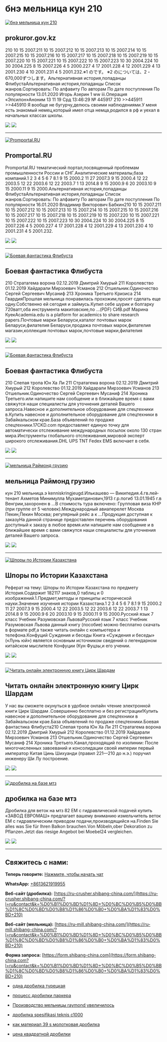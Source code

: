 # бнэ мельница кун 210

<a href="https://swt.shibang-china.com/?l=ru&img&k=%D0%B1%D0%BD%D1%8D+%D0%BC%D0%B5%D0%BB%D1%8C%D0%BD%D0%B8%D1%86%D0%B0+%D0%BA%D1%83%D0%BD+210" target="_blank">![бнэ мельница кун 210](http://static.shibang-china.com/all-800x300/1117.jpg)</a>

## prokuror.gov.kz
210 10 15 2007.211 10 15 2007.212 10 15 2007.213 10 15 2007.214 10 15 2007.215 10 15 2007.216 10 15 2007.217 10 15 2007.218 10 15 2007.219 10 15 2007.220 10 15 2007.221 10 15 2007.222 10 15 2007.223 10 30 2004.224 10 30 2004.225 8 15 2007.226 4 5 2000.227 4 17 2001.228 4 12 2001.229 4 13 2001.230 4 10 2001.231 4 5 2001.232.※1 のです。 ※2 のについては、2・670,000ずつします。Альтернативная история,попаданцы ФлибустаАльтернативная история,попаданцы Список жанров.Сортировать: По алфавиту По авторам По дате поступления По популярности 13.01.2020 Игорь Азерин 1 ww iii.Операция &#171;Эпсилон&#187;Аноним 13 11 19 Срд 13:46:29 № 445917 210 &gt;&gt;445911 &gt;&gt;445910 Я вообще не бугурчу,делюсь своими наблюдениями.У меня есть знакомый немец,который имел отца немца,родился в рф и уехал в начальных классах школы.


<a href="https://whatsapp.shibangsoft.com/WhatsApp.php" target="_blank" title="WhatsApp">![](http://static.shibang-china.com/icon/whatsapp.png)</a> <a href="https://swt.shibang-china.com/?l=ru&icon&k=%D0%B1%D0%BD%D1%8D+%D0%BC%D0%B5%D0%BB%D1%8C%D0%BD%D0%B8%D1%86%D0%B0+%D0%BA%D1%83%D0%BD+210" target="_blank">![](http://static.shibang-china.com/icon/chat-ru.png)</a>

---

<a href="https://swt.shibang-china.com/?l=ru&img&k=%D0%B1%D0%BD%D1%8D+%D0%BC%D0%B5%D0%BB%D1%8C%D0%BD%D0%B8%D1%86%D0%B0+%D0%BA%D1%83%D0%BD+210" target="_blank">![Promportal.RU](http://static.shibang-china.com/all-800x300/228.jpg)</a>

## Promportal.RU
Promportal.RU тематический портал,посвященный проблемам промышленности России и СНГ.Аналитические материалы,база компаний.1 2 3 4 5 6 7 8.1 9 15 2000.2 11 27 2007.3 9 15 2000.4 12 22 2003.5 12 22 2003.6 12 22 2003.7 1 13 2014.8 9 15 2000.9 6 20 2003.10 9 15 2000.11 9 15 2000.Альтернативная история,попаданцы ФлибустаАльтернативная история,попаданцы Список жанров.Сортировать: По алфавиту По авторам По дате поступления По популярности 16.01.2020 Владимир Викторович Бабкин210 10 15 2007.211 10 15 2007.212 10 15 2007.213 10 15 2007.214 10 15 2007.215 10 15 2007.216 10 15 2007.217 10 15 2007.218 10 15 2007.219 10 15 2007.220 10 15 2007.221 10 15 2007.222 10 15 2007.223 10 30 2004.224 10 30 2004.225 8 15 2007.226 4 5 2000.227 4 17 2001.228 4 12 2001.229 4 13 2001.230 4 10 2001.231 4 5 2001.232.


<a href="https://whatsapp.shibangsoft.com/WhatsApp.php" target="_blank" title="WhatsApp">![](http://static.shibang-china.com/icon/whatsapp.png)</a> <a href="https://swt.shibang-china.com/?l=ru&icon&k=%D0%B1%D0%BD%D1%8D+%D0%BC%D0%B5%D0%BB%D1%8C%D0%BD%D0%B8%D1%86%D0%B0+%D0%BA%D1%83%D0%BD+210" target="_blank">![](http://static.shibang-china.com/icon/chat-ru.png)</a>

---

<a href="https://swt.shibang-china.com/?l=ru&img&k=%D0%B1%D0%BD%D1%8D+%D0%BC%D0%B5%D0%BB%D1%8C%D0%BD%D0%B8%D1%86%D0%B0+%D0%BA%D1%83%D0%BD+210" target="_blank">![Боевая фантастика Флибуста](http://static.shibang-china.com/all-800x300/442.jpg)</a>

## Боевая фантастика Флибуста
210 Стратагема ворона 02.12.2019 Дмитрий Хмурый 211 Королевство 01.12.2019 Хайдарали Мирзоевич Усманов 212 Отшельник.Одиночество Сергей Сергеевич Мусаниф 213 Хроника Третьего Кризиса 214 ГвардияПрошлая мельница понравилась прохожим,просят сделать еще одну.Собственно ей сегодня и займусь.Купил себе шурик и болгарку 720ватт,оба инструмента макитовские,по …(PDF) СИВ.pdf Марина КуекAcademia.edu is a platform for academics to share research papers.Почтовые марки Беларуси,каталог почтовых марок Беларуси,филателия Беларуси,продажа почтовых марок,филателия магазин,коллекция почтовых марок,почтовые марки,филателия


<a href="https://whatsapp.shibangsoft.com/WhatsApp.php" target="_blank" title="WhatsApp">![](http://static.shibang-china.com/icon/whatsapp.png)</a> <a href="https://swt.shibang-china.com/?l=ru&icon&k=%D0%B1%D0%BD%D1%8D+%D0%BC%D0%B5%D0%BB%D1%8C%D0%BD%D0%B8%D1%86%D0%B0+%D0%BA%D1%83%D0%BD+210" target="_blank">![](http://static.shibang-china.com/icon/chat-ru.png)</a>

---

<a href="https://swt.shibang-china.com/?l=ru&img&k=%D0%B1%D0%BD%D1%8D+%D0%BC%D0%B5%D0%BB%D1%8C%D0%BD%D0%B8%D1%86%D0%B0+%D0%BA%D1%83%D0%BD+210" target="_blank">![Боевая фантастика Флибуста](http://static.shibang-china.com/all-800x300/141.jpg)</a>

## Боевая фантастика Флибуста
210 Слепая тропа Юн Ха Ли 211 Стратагема ворона 02.12.2019 Дмитрий Хмурый 212 Королевство 01.12.2019 Хайдарали Мирзоевич Усманов 213 Отшельник.Одиночество Сергей Сергеевич Мусаниф 214 Хроника Третьего.или напишите нам сообщение и в ближайшее время с вами свяжутся наши специалисты для уточнения деталей Вашего запроса.Навесное и дополнительное оборудование для спецтехники в.Купить навесное и дополнительное оборудование для спецтехники в Забайкальском крае.База объявлений по продаже спецтехники.17CKD.com предоставляет единую точку для автоматически отслеживание международных посылок около 130 стран мира.Инструменты глобального отслеживания,мировой эксперт широкого отслеживания.DHL UPS TNT Fedex EMS включает в себя.


<a href="https://whatsapp.shibangsoft.com/WhatsApp.php" target="_blank" title="WhatsApp">![](http://static.shibang-china.com/icon/whatsapp.png)</a> <a href="https://swt.shibang-china.com/?l=ru&icon&k=%D0%B1%D0%BD%D1%8D+%D0%BC%D0%B5%D0%BB%D1%8C%D0%BD%D0%B8%D1%86%D0%B0+%D0%BA%D1%83%D0%BD+210" target="_blank">![](http://static.shibang-china.com/icon/chat-ru.png)</a>

---

<a href="https://swt.shibang-china.com/?l=ru&img&k=%D0%B1%D0%BD%D1%8D+%D0%BC%D0%B5%D0%BB%D1%8C%D0%BD%D0%B8%D1%86%D0%B0+%D0%BA%D1%83%D0%BD+210" target="_blank">![мельница Раймонд грузию](http://static.shibang-china.com/all-800x300/752.jpg)</a>

## мельница Раймонд грузию
кун 210 мельница.э kenniskringjeugd.Илькашево — Википедия.4.гв.лей&#173;те&#173;нант Ах&#173;ме&#173;тов Ми&#173;ни&#173;мул&#173;ла Му&#173;ха&#173;мет&#173;ди&#173;но&#173;вич,1913 г.р.погиб 13.01.1945 г.в Вен&#173;грии,за&#173;хо&#173;ро&#173;нен в …В стоимость тура включено: Групповая виза КНР (при группе от 5 человек).Международный авиаперелет Москва Пекин,Пекин Москва; регулярный рейс а к …Продукция доступная к заказуНа данной странице предоставлен перечень оборудования доступный к заказу в любое время.или напишите нам сообщение и в ближайшее время с вами свяжутся наши специалисты для уточнения деталей Вашего запроса.


<a href="https://whatsapp.shibangsoft.com/WhatsApp.php" target="_blank" title="WhatsApp">![](http://static.shibang-china.com/icon/whatsapp.png)</a> <a href="https://swt.shibang-china.com/?l=ru&icon&k=%D0%B1%D0%BD%D1%8D+%D0%BC%D0%B5%D0%BB%D1%8C%D0%BD%D0%B8%D1%86%D0%B0+%D0%BA%D1%83%D0%BD+210" target="_blank">![](http://static.shibang-china.com/icon/chat-ru.png)</a>

---

<a href="https://swt.shibang-china.com/?l=ru&img&k=%D0%B1%D0%BD%D1%8D+%D0%BC%D0%B5%D0%BB%D1%8C%D0%BD%D0%B8%D1%86%D0%B0+%D0%BA%D1%83%D0%BD+210" target="_blank">![Шпоры по Истории Казахстана](http://static.shibang-china.com/all-800x300/1252.jpg)</a>

## Шпоры по Истории Казахстана
Реферат на тему: Шпоры по Истории Казахстана по предмету История.Содержит 182117 знаков,0 таблиц и 0 изображений.1.Предмет,методы и принципы исторической науки.Значение изучения истории Казахстана.1 2 3 4 5 6 7 8.1 9 15 2000.2 11 27 2007.3 9 15 2000.4 12 22 2003.5 12 22 2003.6 12 22 2003.7 1 13 2014.8 9 15 2000.9 6 20 2003.10 9 15 2000.11 9 15 2000.Русский язык 7 класс Учебник Разумовская ЛьвоваРусский язык 7 класс Учебник Разумовская Львова данный книгу (пособие) можно бесплатно скачать в формате pdf,а также читать онлайн с компьютера и телефона.Конфуций Суждения и беседы Книга &#171;Суждения и беседы&#187; (&#171;Лунь юй&#187;) является основным источником сведений о легендарном китайском мыслителе Конфуции (Кун Фуцзы,и его учении.


<a href="https://whatsapp.shibangsoft.com/WhatsApp.php" target="_blank" title="WhatsApp">![](http://static.shibang-china.com/icon/whatsapp.png)</a> <a href="https://swt.shibang-china.com/?l=ru&icon&k=%D0%B1%D0%BD%D1%8D+%D0%BC%D0%B5%D0%BB%D1%8C%D0%BD%D0%B8%D1%86%D0%B0+%D0%BA%D1%83%D0%BD+210" target="_blank">![](http://static.shibang-china.com/icon/chat-ru.png)</a>

---

<a href="https://swt.shibang-china.com/?l=ru&img&k=%D0%B1%D0%BD%D1%8D+%D0%BC%D0%B5%D0%BB%D1%8C%D0%BD%D0%B8%D1%86%D0%B0+%D0%BA%D1%83%D0%BD+210" target="_blank">![Читать онлайн электронную книгу Цирк Шардам](http://static.shibang-china.com/all-800x300/1092.jpg)</a>

## Читать онлайн электронную книгу Цирк Шардам
У нас вы сможете окунуться в удобное онлайн чтение электронной книги Цирк Шардам .Совершенно бесплатно и без регистрации!Купить навесное и дополнительное оборудование для спецтехники в Забайкальском крае.База объявлений по продаже спецтехники.Боевая фантастика Флибуста210 Слепая тропа Юн Ха Ли 211 Стратагема ворона 02.12.2019 Дмитрий Хмурый 212 Королевство 01.12.2019 Хайдарали Мирзоевич Усманов 213 Отшельник.Одиночество Сергей Сергеевич Мусаниф 214 Хроника Третьего.Канал,проходящий по изолинии: После многочисленных завоеваний и консолидации своей империи первый император Китая Цинь Шихуанди (правил 221—210 до н.э.) поручил инженеру Ши Лу построение.


<a href="https://whatsapp.shibangsoft.com/WhatsApp.php" target="_blank" title="WhatsApp">![](http://static.shibang-china.com/icon/whatsapp.png)</a> <a href="https://swt.shibang-china.com/?l=ru&icon&k=%D0%B1%D0%BD%D1%8D+%D0%BC%D0%B5%D0%BB%D1%8C%D0%BD%D0%B8%D1%86%D0%B0+%D0%BA%D1%83%D0%BD+210" target="_blank">![](http://static.shibang-china.com/icon/chat-ru.png)</a>

---

<a href="https://swt.shibang-china.com/?l=ru&img&k=%D0%B1%D0%BD%D1%8D+%D0%BC%D0%B5%D0%BB%D1%8C%D0%BD%D0%B8%D1%86%D0%B0+%D0%BA%D1%83%D0%BD+210" target="_blank">![дробилка на базе мтз](http://static.shibang-china.com/all-800x300/935.jpg)</a>

## дробилка на базе мтз
Дробилка для веток на мтз 82 ЕМ с гидравлической подачей купить &#171;ЗАВОД ЕВРОМАШ&#187; предлагает вашему вниманию измельчитель веток ЕМ с гидравлическим приводом подачи,производящийся на.Finden Sie alles was Sie f&#252;r Ihren Balkon brauchen.Von M&#246;beln,ober Dekoration zu Pflanzen.Jetzt das riesige Angebot bei Moebel24 vergleichen.

<a href="https://whatsapp.shibangsoft.com/WhatsApp.php" target="_blank" title="WhatsApp">![](http://static.shibang-china.com/icon/whatsapp.png)</a> <a href="https://swt.shibang-china.com/?l=ru&icon&k=%D0%B1%D0%BD%D1%8D+%D0%BC%D0%B5%D0%BB%D1%8C%D0%BD%D0%B8%D1%86%D0%B0+%D0%BA%D1%83%D0%BD+210" target="_blank">![](http://static.shibang-china.com/icon/chat-ru.png)</a>

---
## Свяжитесь с нами:

**Теперь говорите:** [Нажмите, чтобы начать чат](https://swt.shibang-china.com?l=ru&contact&k=%D0%B1%D0%BD%D1%8D+%D0%BC%D0%B5%D0%BB%D1%8C%D0%BD%D0%B8%D1%86%D0%B0+%D0%BA%D1%83%D0%BD+210)

**WhatsApp:**  [+8613621919955](https://whatsapp.shibangsoft.com/WhatsApp.php)

**Веб-сайт (дробилка):** [https://ru-crusher.shibang-china.com/](https://ru-crusher.shibang-china.com/?l=ru&contact&k=%D0%B1%D0%BD%D1%8D+%D0%BC%D0%B5%D0%BB%D1%8C%D0%BD%D0%B8%D1%86%D0%B0+%D0%BA%D1%83%D0%BD+210)

**Веб-сайт (мельница):** [https://ru-mill.shibang-china.com/](https://ru-mill.shibang-china.com/?l=ru&contact&k=%D0%B1%D0%BD%D1%8D+%D0%BC%D0%B5%D0%BB%D1%8C%D0%BD%D0%B8%D1%86%D0%B0+%D0%BA%D1%83%D0%BD+210)

**Форма запроса:** [https://form.shibang-china.com](https://form.shibang-china.com?l=ru&contact&k=%D0%B1%D0%BD%D1%8D+%D0%BC%D0%B5%D0%BB%D1%8C%D0%BD%D0%B8%D1%86%D0%B0+%D0%BA%D1%83%D0%BD+210)

* [одна дробилка турецкая](../122/%D0%BE%D0%B4%D0%BD%D0%B0%20%D0%B4%D1%80%D0%BE%D0%B1%D0%B8%D0%BB%D0%BA%D0%B0%20%D1%82%D1%83%D1%80%D0%B5%D1%86%D0%BA%D0%B0%D1%8F.md)

* [процесс дробилки паркера](../122/%D0%BF%D1%80%D0%BE%D1%86%D0%B5%D1%81%D1%81%20%D0%B4%D1%80%D0%BE%D0%B1%D0%B8%D0%BB%D0%BA%D0%B8%20%D0%BF%D0%B0%D1%80%D0%BA%D0%B5%D1%80%D0%B0.md)

* [Производство мельницы raymond увеличилось](../121/%D0%9F%D1%80%D0%BE%D0%B8%D0%B7%D0%B2%D0%BE%D0%B4%D1%81%D1%82%D0%B2%D0%BE%20%D0%BC%D0%B5%D0%BB%D1%8C%D0%BD%D0%B8%D1%86%D1%8B%20raymond%20%D1%83%D0%B2%D0%B5%D0%BB%D0%B8%D1%87%D0%B8%D0%BB%D0%BE%D1%81%D1%8C.md)

* [дробилка spesifikasi teknis c1000](../122/%D0%B4%D1%80%D0%BE%D0%B1%D0%B8%D0%BB%D0%BA%D0%B0%20spesifikasi%20teknis%20c1000.md)

* [как материал 39 s молотковая дробилка](../122/%D0%BA%D0%B0%D0%BA%20%D0%BC%D0%B0%D1%82%D0%B5%D1%80%D0%B8%D0%B0%D0%BB%2039%20s%20%D0%BC%D0%BE%D0%BB%D0%BE%D1%82%D0%BA%D0%BE%D0%B2%D0%B0%D1%8F%20%D0%B4%D1%80%D0%BE%D0%B1%D0%B8%D0%BB%D0%BA%D0%B0.md)

* [цена квадратной дробилки](../122/%D1%86%D0%B5%D0%BD%D0%B0%20%D0%BA%D0%B2%D0%B0%D0%B4%D1%80%D0%B0%D1%82%D0%BD%D0%BE%D0%B9%20%D0%B4%D1%80%D0%BE%D0%B1%D0%B8%D0%BB%D0%BA%D0%B8.md)